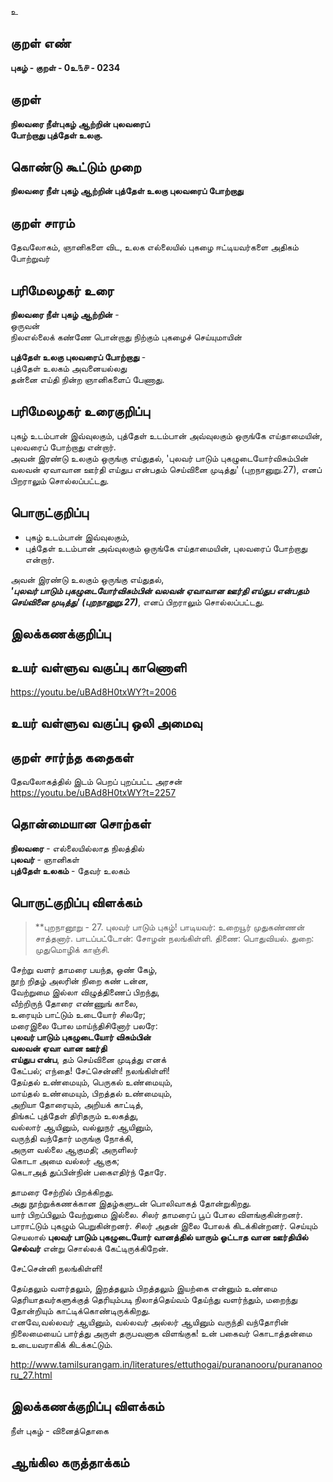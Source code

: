 உ

## குறள் எண் 

**புகழ்  - குறள் - 0உ௩௪ - 0234**  

## குறள் 

**நிலவரை நீள்புகழ் ஆற்றின் புலவரைப்  
போற்றாது புத்தேள் உலகு.** 

## கொண்டு கூட்டும் முறை

**நிலவரை நீள் புகழ் ஆற்றின் புத்தேள் உலகு புலவரைப் போற்றாது** 

## குறள் சாரம் 

தேவலோகம், ஞானிகளை விட, உலக எல்லையில் புகழை ஈட்டியவர்களை அதிகம் போற்றுவர் 

## பரிமேலழகர் உரை

**நிலவரை நீள் புகழ் ஆற்றின்** -  
ஒருவன்  
நிலஎல்லைக் கண்ணே பொன்றாது நிற்கும் புகழைச் செய்யுமாயின்  

**புத்தேள் உலகு புலவரைப் போற்றாது** -  
புத்தேள் உலகம் அவனையல்லது  
தன்னை எய்தி நின்ற ஞானிகளைப் பேணாது.

## பரிமேலழகர் உரைகுறிப்பு   

புகழ் உடம்பான் இவ்வுலகும், புத்தேள் உடம்பான் அவ்வுலகும் ஒருங்கே எய்தாமையின், புலவரைப் போற்றாது என்றார்.  
அவன் இரண்டு உலகும் ஒருங்கு எய்துதல், 'புலவர் பாடும் புகழுடையோர்விசும்பின் வலவன் ஏவாவான ஊர்தி எய்துப என்பதம் செய்வினை முடித்து' (புறநானுறு.27), எனப் பிறராலும் சொல்லப்பட்டது.    

## பொருட்குறிப்பு 

* புகழ் உடம்பான் இவ்வுலகும்,  
* புத்தேள் உடம்பான் அவ்வுலகும் ஒருங்கே எய்தாமையின், புலவரைப் போற்றாது என்றார்.  

அவன் இரண்டு உலகும் ஒருங்கு எய்துதல்,  
_**'புலவர் பாடும் புகழுடையோர்விசும்பின் வலவன் ஏவாவான ஊர்தி எய்துப என்பதம் செய்வினை முடித்து' (புறநானுறு.27)**_, எனப் பிறராலும் சொல்லப்பட்டது.   

## இலக்கணக்குறிப்பு  


## உயர் வள்ளுவ வகுப்பு காணொளி

https://youtu.be/uBAd8H0txWY?t=2006

## உயர் வள்ளுவ வகுப்பு ஒலி அமைவு 

 
## குறள் சார்ந்த கதைகள் 

தேவலோகத்தில் இடம் பெறப் புறப்பட்ட அரசன்  
https://youtu.be/uBAd8H0txWY?t=2257

## தொன்மையான சொற்கள்

**நிலவரை** - எல்லையில்லாத நிலத்தில்  
**புலவர்** - ஞானிகள்  
**புத்தேள் உலகம்** - தேவர் உலகம்   

## பொருட்குறிப்பு விளக்கம்

>**புறநானூறு - 27. புலவர் பாடும் புகழ்! பாடியவர்: உறையூர் முதுகண்ணன் சாத்தனார். பாடப்பட்டோன்: சோழன் நலங்கிள்ளி. திணை: பொதுவியல். துறை: முதுமொழிக் காஞ்சி. 

சேற்று வளர் தாமரை பயந்த, ஒண் கேழ்,  
நூற் றிதழ் அலரின் நிறை கண் டன்ன,  
வேற்றுமை இல்லா விழுத்திணைப் பிறந்து,  
வீற்றிருந் தோரை எண்ணுங் காலை,  
உரையும் பாட்டும் உடையோர் சிலரே;  
மரைஇலை போல மாய்ந்திசினோர் பலரே:  
**புலவர் பாடும் புகழுடையோர் விசும்பின்  
வலவன் ஏவா வான ஊர்தி  
எய்துப என்ப**, தம் செய்வினை முடித்து எனக்  
கேட்பல்; எந்தை! சேட்சென்னி! நலங்கிள்ளி!  
தேய்தல் உண்மையும், பெருகல் உண்மையும்,  
மாய்தல் உண்மையும், பிறத்தல் உண்மையும்,  
அறியா தோரையும், அறியக் காட்டித்,  
திங்கட் புத்தேள் திரிதரும் உலகத்து,  
வல்லார் ஆயினும், வல்லுநர் ஆயினும்,  
வருந்தி வந்தோர் மருங்கு நோக்கி,  
அருள வல்லை ஆகுமதி; அருளிலர்  
கொடா அமை வல்லர் ஆகுக;  
கெடாஅத் துப்பின்நின் பகைஎதிர்ந் தோரே.   

தாமரை சேற்றில் பிறக்கிறது.  
அது நூற்றுக்கணக்கான இதழ்களுடன் பொலிவாகத் தோன்றுகிறது.  
யார் பிறப்பிலும் வேற்றுமை இல்லை. சிலர் தாமரைப் பூப் போல விளங்குகின்றனர். பாராட்டும் புகழும் பெறுகின்றனர்.
சிலர் அதன் இலை போலக் கிடக்கின்றனர். செய்யும் செயலால் **புலவர் பாடும் புகழுடையோர் வானத்தில் யாரும் ஓட்டாத வான ஊர்தியில் செல்வர்** என்று சொல்லக் கேட்டிருக்கிறேன்.  

சேட்சென்னி நலங்கிள்ளி!   

தேய்தலும் வளர்தலும், இறத்தலும் பிறத்தலும் இயற்கை என்னும் உண்மை தெரியாதவர்களுக்குத் தெரியும்படி நிலாத்தெய்வம் தேய்ந்து வளர்ந்தும், மறைந்து தோன்றியும் காட்டிக்கொண்டிருக்கிறது.   
எனவே,வல்லவர் ஆயினும், வல்லவர் அல்லர் ஆயினும் வருந்தி வந்தோரின் நிலைமையைப் பார்த்து அருள் தருபவனாக விளங்குக! உன் பகைவர் கொடாத்தன்மை உடையவராகிக் கிடக்கட்டும். 

http://www.tamilsurangam.in/literatures/ettuthogai/purananooru/purananooru_27.html




## இலக்கணக்குறிப்பு விளக்கம்

நீள் புகழ் - வினைத்தொகை   

## ஆங்கில கருத்தாக்கம் 


